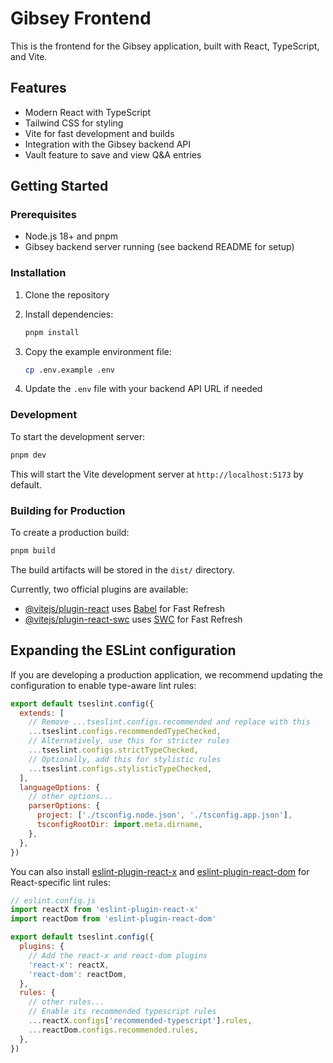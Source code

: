 # Gibsey Frontend

This is the frontend for the Gibsey application, built with React, TypeScript, and Vite.

## Features

- Modern React with TypeScript
- Tailwind CSS for styling
- Vite for fast development and builds
- Integration with the Gibsey backend API
- Vault feature to save and view Q&A entries

## Getting Started

### Prerequisites

- Node.js 18+ and pnpm
- Gibsey backend server running (see backend README for setup)

### Installation

1. Clone the repository
2. Install dependencies:

   ```bash
   pnpm install
   ```

3. Copy the example environment file:

   ```bash
   cp .env.example .env
   ```

4. Update the `.env` file with your backend API URL if needed

### Development

To start the development server:

```bash
pnpm dev
```

This will start the Vite development server at `http://localhost:5173` by default.

### Building for Production

To create a production build:

```bash
pnpm build
```

The build artifacts will be stored in the `dist/` directory.

Currently, two official plugins are available:

- [@vitejs/plugin-react](https://github.com/vitejs/vite-plugin-react/blob/main/packages/plugin-react) uses [Babel](https://babeljs.io/) for Fast Refresh
- [@vitejs/plugin-react-swc](https://github.com/vitejs/vite-plugin-react/blob/main/packages/plugin-react-swc) uses [SWC](https://swc.rs/) for Fast Refresh

## Expanding the ESLint configuration

If you are developing a production application, we recommend updating the configuration to enable type-aware lint rules:

```js
export default tseslint.config({
  extends: [
    // Remove ...tseslint.configs.recommended and replace with this
    ...tseslint.configs.recommendedTypeChecked,
    // Alternatively, use this for stricter rules
    ...tseslint.configs.strictTypeChecked,
    // Optionally, add this for stylistic rules
    ...tseslint.configs.stylisticTypeChecked,
  ],
  languageOptions: {
    // other options...
    parserOptions: {
      project: ['./tsconfig.node.json', './tsconfig.app.json'],
      tsconfigRootDir: import.meta.dirname,
    },
  },
})
```

You can also install [eslint-plugin-react-x](https://github.com/Rel1cx/eslint-react/tree/main/packages/plugins/eslint-plugin-react-x) and [eslint-plugin-react-dom](https://github.com/Rel1cx/eslint-react/tree/main/packages/plugins/eslint-plugin-react-dom) for React-specific lint rules:

```js
// eslint.config.js
import reactX from 'eslint-plugin-react-x'
import reactDom from 'eslint-plugin-react-dom'

export default tseslint.config({
  plugins: {
    // Add the react-x and react-dom plugins
    'react-x': reactX,
    'react-dom': reactDom,
  },
  rules: {
    // other rules...
    // Enable its recommended typescript rules
    ...reactX.configs['recommended-typescript'].rules,
    ...reactDom.configs.recommended.rules,
  },
})
```
